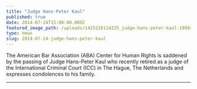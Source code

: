```yaml
---
title: "Judge Hans-Peter Kaul"
published: true
date: 2014-07-24T15:08:00.000Z
featured_image_path: /uploads/1425226114225_judge-hans-peter-kaul-1999x1200.jpg
type: news
slug: 2014-07-24-judge-hans-peter-kaul
---
```


The American Bar Association (ABA) Center for Human Rights is saddened by the passing of Judge Hans-Peter Kaul who recently retired as a judge of the International Criminal Court (ICC) in The Hague, The Netherlands and expresses condolences to his family.

---
